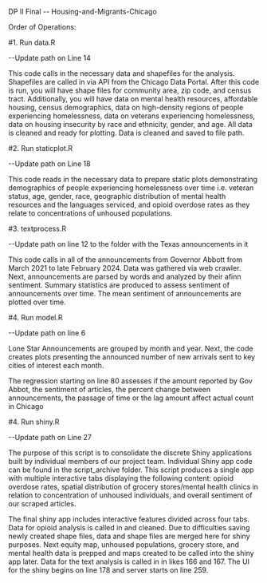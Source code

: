 
DP II Final -- Housing-and-Migrants-Chicago

Order of Operations:

#1. Run data.R 

--Update path on Line 14

This code calls in the necessary data and shapefiles for the analysis. Shapefiles are called in via API from the Chicago Data Portal. After this code is run, you will have shape files for community area, zip code, and census tract. Additionally, you will have data on mental health resources, affordable housing, census demographics, data on high-density regions of people experiencing homelessness, data on veterans experiencing homelessness, data on housing insecurity by race and ethnicity, gender, and age. All data is cleaned and ready for plotting. Data is cleaned and saved to file path.

#2. Run staticplot.R 

--Update path on Line 18

This code reads in the necessary data to prepare static plots demonstrating demographics of people experiencing homelessness over time i.e. veteran status, age, gender, race, geographic distribution of mental health resources and the languages serviced, and opioid overdose rates as they relate to concentrations of unhoused populations.

#3. textprocess.R 

--Update path on line 12 to the folder with the Texas announcements in it

This code calls in all of the announcements from Governor Abbott from March 2021 to late February 2024. Data was gathered via web crawler. Next, announcements are parsed by words and analyzed by their afinn sentiment. Summary statistics are produced to assess sentiment of announcements over time. The mean sentiment of announcements are plotted over time.

#4. Run model.R 

--Update path on line 6

Lone Star Announcements are grouped by month and year. Next, the code creates plots presenting the announced number of new arrivals sent to key cities of interest each month.

The regression starting on line 80 assesses if the amount reported by Gov Abbot, the sentiment of articles, the percent change between announcements, the passage of time or the lag amount affect actual count in Chicago

#4. Run shiny.R 

--Update path on Line 27

The purpose of this script is to consolidate the discrete Shiny applications built by individual members of our project team. Individual Shiny app code can be found in the script_archive folder. This script produces a single app with multiple interactive tabs displaying the following content: opioid overdose rates, spatial distribution of grocery stores/mental health clinics in relation to concentration of unhoused individuals, and overall sentiment of our scraped articles.

The final shiny app includes interactive features divided across four tabs.
Data for opioid analysis is called in and cleaned. Due to difficulties saving newly created shape files, data and shape files are merged here for shiny purposes. Next equity map, unhoused populations, grocery store, and mental health data is prepped and maps created to be called into the shiny app later. Data for the text analysis is called in in likes 166 and 167. The UI for the shiny begins on line 178 and server starts on line 259.
